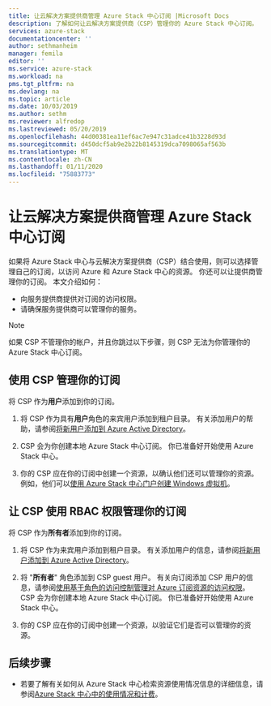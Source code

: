 ```yaml
---
title: 让云解决方案提供商管理 Azure Stack 中心订阅 |Microsoft Docs
description: 了解如何让云解决方案提供商（CSP）管理你的 Azure Stack 中心订阅。
services: azure-stack
documentationcenter: ''
author: sethmanheim
manager: femila
editor: ''
ms.service: azure-stack
ms.workload: na
pms.tgt_pltfrm: na
ms.devlang: na
ms.topic: article
ms.date: 10/03/2019
ms.author: sethm
ms.reviewer: alfredop
ms.lastreviewed: 05/20/2019
ms.openlocfilehash: 44d00381ea11ef6ac7e947c31adce41b3228d93d
ms.sourcegitcommit: d450dcf5ab9e2b22b8145319dca7098065af563b
ms.translationtype: MT
ms.contentlocale: zh-CN
ms.lasthandoff: 01/11/2020
ms.locfileid: "75883773"
---
```

# <a name="let-your-cloud-solution-provider-manage-your-azure-stack-hub-subscription"></a>让云解决方案提供商管理 Azure Stack 中心订阅

如果将 Azure Stack 中心与云解决方案提供商（CSP）结合使用，则可以选择管理自己的订阅，以访问 Azure 和 Azure Stack 中心的资源。 你还可以让提供商管理你的订阅。 本文介绍如何：

* 向服务提供商提供对订阅的访问权限。
* 请确保服务提供商可以管理你的服务。

> [!NOTE]
> 如果 CSP 不管理你的帐户，并且你跳过以下步骤，则 CSP 无法为你管理你的 Azure Stack 中心订阅。

## <a name="manage-your-subscription-with-a-csp"></a>使用 CSP 管理你的订阅

将 CSP 作为**用户**添加到你的订阅。

1. 将 CSP 作为具有**用户**角色的来宾用户添加到租户目录。 有关添加用户的帮助，请参阅[将新用户添加到 Azure Active Directory](/azure/active-directory/add-users-azure-active-directory)。

2. CSP 会为你创建本地 Azure Stack 中心订阅。 你已准备好开始使用 Azure Stack 中心。

3. 你的 CSP 应在你的订阅中创建一个资源，以确认他们还可以管理你的资源。 例如，他们可以[使用 Azure Stack 中心门户创建 Windows 虚拟机](azure-stack-quick-windows-portal.md)。

## <a name="let-the-csp-manage-your-subscription-using-rbac-rights"></a>让 CSP 使用 RBAC 权限管理你的订阅

将 CSP 作为**所有者**添加到你的订阅。

1. 将 CSP 作为来宾用户添加到租户目录。 有关添加用户的信息，请参阅[将新用户添加到 Azure Active Directory](/azure/active-directory/add-users-azure-active-directory)。

2. 将 "**所有者**" 角色添加到 CSP guest 用户。 有关向订阅添加 CSP 用户的信息，请参阅[使用基于角色的访问控制管理对 Azure 订阅资源的访问权限](/azure/role-based-access-control/role-assignments-portal)。 CSP 会为你创建本地 Azure Stack 中心订阅。 你已准备好开始使用 Azure Stack 中心。
3. 你的 CSP 应在你的订阅中创建一个资源，以验证它们是否可以管理你的资源。

## <a name="next-steps"></a>后续步骤

* 若要了解有关如何从 Azure Stack 中心检索资源使用情况信息的详细信息，请参阅[Azure Stack 中心中的使用情况和计费](../operator/azure-stack-billing-and-chargeback.md)。
